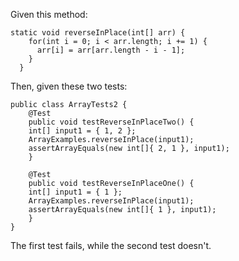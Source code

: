 Given this method:
```
static void reverseInPlace(int[] arr) {
    for(int i = 0; i < arr.length; i += 1) {
      arr[i] = arr[arr.length - i - 1];
    }
  }
```
Then, given these two tests:
```
public class ArrayTests2 {
	@Test 
	public void testReverseInPlaceTwo() {
    int[] input1 = { 1, 2 };
    ArrayExamples.reverseInPlace(input1);
    assertArrayEquals(new int[]{ 2, 1 }, input1);
	}

    @Test 
	public void testReverseInPlaceOne() {
    int[] input1 = { 1 };
    ArrayExamples.reverseInPlace(input1);
    assertArrayEquals(new int[]{ 1 }, input1);
	}
}
```
The first test fails, while the second test doesn't.
